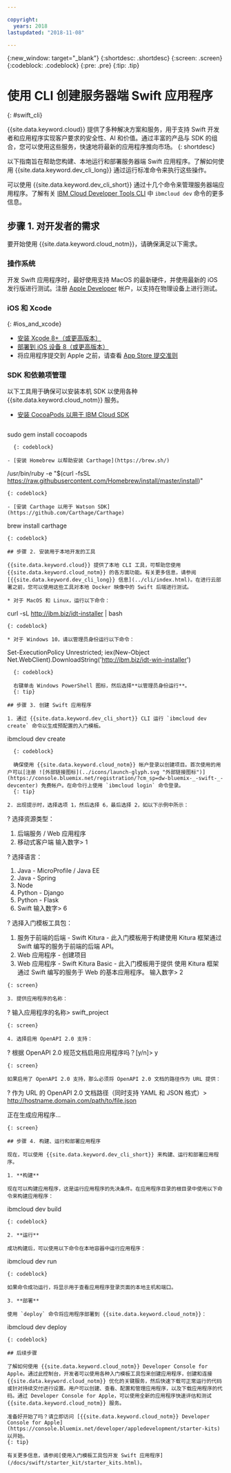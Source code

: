 ```yaml
---

copyright:
  years: 2018
lastupdated: "2018-11-08"

---
```


{:new_window: target="_blank"}
{:shortdesc: .shortdesc}
{:screen: .screen}
{:codeblock: .codeblock}
{:pre: .pre}
{:tip: .tip}

# 使用 CLI 创建服务器端 Swift 应用程序
{: #swift_cli}

{{site.data.keyword.cloud}} 提供了多种解决方案和服务，用于支持 Swift 开发者和应用程序实现客户要求的安全性、AI 和价值。通过丰富的产品与 SDK 的组合，您可以使用这些服务，快速地将最新的应用程序推向市场。
{: shortdesc}

以下指南旨在帮助您构建、本地运行和部署服务器端 Swift 应用程序。了解如何使用 {{site.data.keyword.dev_cli_long}} 通过运行标准命令来执行这些操作。

可以使用 {{site.data.keyword.dev_cli_short}} 通过十几个命令来管理服务器端应用程序。了解有关 [IBM Cloud Developer Tools CLI](/docs/cli/idt/commands.html) 中 `ibmcloud dev` 命令的更多信息。

## 步骤 1. 对开发者的需求

要开始使用 {{site.data.keyword.cloud_notm}}，请确保满足以下需求。

### 操作系统

开发 Swift 应用程序时，最好使用支持 MacOS 的最新硬件，并使用最新的 iOS 发行版进行测试。注册 [Apple Developer](https://developer.apple.com/) 帐户，以支持在物理设备上进行测试。

### iOS 和 Xcode
{: #ios_and_xcode}

- [安装 Xcode 8+（或更高版本）](https://developer.apple.com/xcode/)
- [部署到 iOS 设备 8（或更高版本）](https://support.apple.com/downloads/ios)
- 将应用程序提交到 Apple 之前，请查看 [App Store 提交准则](https://developer.apple.com/app-store/guidelines/)

### SDK 和依赖项管理

以下工具用于确保可以安装本机 SDK 以使用各种 {{site.data.keyword.cloud_notm}} 服务。

- [安装 CocoaPods 以用于 IBM Cloud SDK](https://cocoapods.org/)
  ```
sudo gem install cocoapods
```
  {: codeblock}
  
- [安装 Homebrew 以帮助安装 Carthage](https://brew.sh/)
  ```
  /usr/bin/ruby -e "$(curl -fsSL https://raw.githubusercontent.com/Homebrew/install/master/install)"
  ```
  {: codeblock}

- [安装 Carthage 以用于 Watson SDK](https://github.com/Carthage/Carthage)
  ```
  brew install carthage
  ```
  {: codeblock}

## 步骤 2. 安装用于本地开发的工具

{{site.data.keyword.cloud}} 提供了本地 CLI 工具，可帮助您使用 {{site.data.keyword.cloud_notm}} 的各方面功能。有关更多信息，请参阅 [{{site.data.keyword.dev_cli_long}} 信息](../cli/index.html)。在进行云部署之前，您可以使用这些工具对本地 Docker 映像中的 Swift 后端进行测试。

* 对于 MacOS 和 Linux，运行以下命令：
  ```
  curl -sL http://ibm.biz/idt-installer | bash
  ```
  {: codeblock}

* 对于 Windows 10，请以管理员身份运行以下命令：
  ```
Set-ExecutionPolicy Unrestricted; iex(New-Object Net.WebClient).DownloadString('http://ibm.biz/idt-win-installer')
```
  {: codeblock}

  右键单击 Windows PowerShell 图标，然后选择**以管理员身份运行**。
  {: tip}

## 步骤 3. 创建 Swift 应用程序

1. 通过 {{site.data.keyword.dev_cli_short}} CLI 运行 `ibmcloud dev create` 命令以生成预配置的入门模板。 
  ```
ibmcloud dev create
```
  {: codeblock}

  确保使用 {{site.data.keyword.cloud_notm}} 帐户登录以创建项目。首次使用的用户可以[注册 ![外部链接图标](../icons/launch-glyph.svg "外部链接图标")](https://console.bluemix.net/registration/?cm_sp=dw-bluemix-_-swift-_-devcenter) 免费帐户。在命令行上使用 `ibmcloud login` 命令登录。
  {: tip}

2. 出现提示时，选择选项 1，然后选择 6，最后选择 2，如以下示例中所示：
  ```
  ? 选择资源类型：
  1. 后端服务 / Web 应用程序
  2. 移动式客户端
  输入数字> 1

  ? 选择语言：
  1. Java - MicroProfile / Java EE
  2. Java - Spring
  3. Node
  4. Python - Django
  5. Python - Flask
  6. Swift
  输入数字> 6

  ? 选择入门模板工具包：
  1. 服务于前端的后端 - Swift Kitura - 此入门模板用于构建使用
  Kitura 框架通过 Swift 编写的服务于前端的后端 API。
  2. Web 应用程序 - 创建项目
  3. Web 应用程序 - Swift Kitura Basic - 此入门模板用于提供
  使用 Kitura 框架通过 Swift 编写的服务于 Web 的基本应用程序。
  输入数字> 2
  ```
  {: screen}

3. 提供应用程序的名称：
  ```
  ? 输入应用程序的名称> swift_project
  ```
  {: screen}

4. 选择启用 OpenAPI 2.0 支持：
  ```
  ? 根据 OpenAPI 2.0 规范文档启用应用程序吗？[y/n]> y
  ```
  {: screen}

  如果启用了 OpenAPI 2.0 支持，那么必须将 OpenAPI 2.0 文档的路径作为 URL 提供：
  ```
  ? 作为 URL 的 OpenAPI 2.0 文档路径（同时支持 YAML 和 JSON 格式）> http://hostname.domain.com/path/to/file.json

  正在生成应用程序...
  ```
  {: screen}

## 步骤 4. 构建、运行和部署应用程序

现在，可以使用 {{site.data.keyword.dev_cli_short}} 来构建、运行和部署应用程序。

1. **构建**

  现在可以构建应用程序，这是运行应用程序的先决条件。在应用程序目录的根目录中使用以下命令来构建应用程序：
  ```
  ibmcloud dev build
  ```
  {: codeblock}

2. **运行**

  成功构建后，可以使用以下命令在本地容器中运行应用程序：
  ```
  ibmcloud dev run
  ```
  {: codeblock}

  如果命令成功运行，将显示用于查看应用程序登录页面的本地主机和端口。

3. **部署**

  使用 `deploy` 命令将应用程序部署到 {{site.data.keyword.cloud_notm}}：
  ```
  ibmcloud dev deploy
  ```
  {: codeblock}

## 后续步骤

了解如何使用 {{site.data.keyword.cloud_notm}} Developer Console for Apple。通过此控制台，开发者可以使用各种入门模板工具包来创建应用程序，创建和连接 {{site.data.keyword.cloud_notm}} 优化的关键服务，然后快速下载可正常运行的代码或针对持续交付进行设置。用户可以创建、查看、配置和管理应用程序，以及下载应用程序的代码。通过 Developer Console for Apple，可以使用全新的应用程序快速评估和测试 {{site.data.keyword.cloud_notm}} 服务。

准备好开始了吗？请立即访问 [{{site.data.keyword.cloud_notm}} Developer Console for Apple](https://console.bluemix.net/developer/appledevelopment/starter-kits) 以开始。
{: tip}

有关更多信息，请参阅[使用入门模板工具包开发 Swift 应用程序](/docs/swift/starter_kit/starter_kits.html)。

